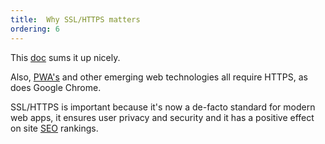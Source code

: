 ```yaml
---
title:  Why SSL/HTTPS matters
ordering: 6
---
```

This [doc](https://developers.google.com/web/fundamentals/security/encrypt-in-transit/why-https) sums it up nicely.

Also, [PWA's](https://developers.google.com/web/progressive-web-apps/) and other emerging web technologies all require HTTPS, as does Google Chrome.

SSL/HTTPS is important because it's now a de-facto standard for modern web apps, it ensures user privacy and security and it has a positive effect on site [SEO](https://moz.com/blog/half-page-one-google-results-https) rankings.
